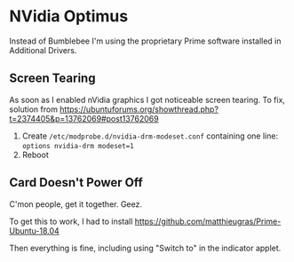 # NVidia Optimus

Instead of Bumblebee I'm using the proprietary Prime software installed in Additional Drivers.

## Screen Tearing

As soon as I enabled nVidia graphics I got noticeable screen tearing. To fix, solution from https://ubuntuforums.org/showthread.php?t=2374405&p=13762069#post13762069

1. Create `/etc/modprobe.d/nvidia-drm-modeset.conf` containing one line: `options nvidia-drm modeset=1`
2. Reboot

## Card Doesn't Power Off
C'mon people, get it together. Geez.

To get this to work, I had to install https://github.com/matthieugras/Prime-Ubuntu-18.04

Then everything is fine, including using "Switch to" in the indicator applet.
